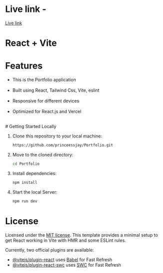 # Live link -

[Live link](https://vikasportfolio24.vercel.app/)


# React + Vite
# Features
<ul>
   <li>This is the Portfolio application</li> </br>
   <li>Built using React, Tailwind Css, Vite, eslint</li> </br>
   <li>Responsive for different devices</li> </br>
   <li>Optimized for React.js and Vercel</li> </br>
</ul>
# Getting Started Locally

1. Clone this repository to your local machine:

   ```bash
   https://github.com/princeessjay/Portfolio.git
   ```

2. Move to the cloned directory:

   ```bash
   cd Portfolio
   ```

3. Install dependencies:

   ```bash
   npm install
   ```

4. Start the local Server:

   ```bash
   npm run dev
   ```
# License
Licensed under the [MIT license](https://github.com/princeessjay/Modern_Blog_App/blob/main/LICENSE.md).
This template provides a minimal setup to get React working in Vite with HMR and some ESLint rules.

Currently, two official plugins are available:

- [@vitejs/plugin-react](https://github.com/vitejs/vite-plugin-react/blob/main/packages/plugin-react/README.md) uses [Babel](https://babeljs.io/) for Fast Refresh
- [@vitejs/plugin-react-swc](https://github.com/vitejs/vite-plugin-react-swc) uses [SWC](https://swc.rs/) for Fast Refresh
